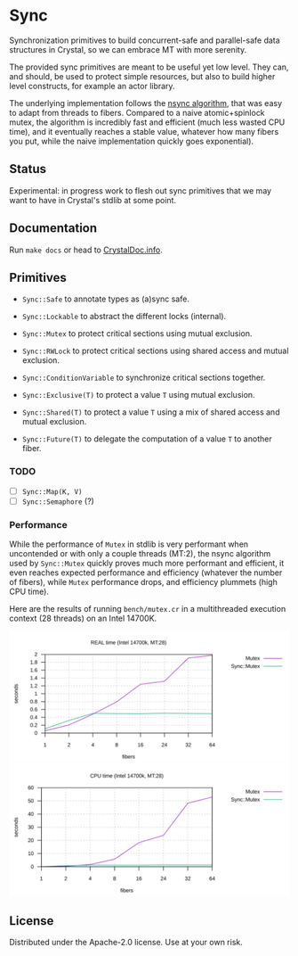 # Sync

Synchronization primitives to build concurrent-safe and parallel-safe data
structures in Crystal, so we can embrace MT with more serenity.

The provided sync primitives are meant to be useful yet low level. They can, and
should, be used to protect simple resources, but also to build higher level
constructs, for example an actor library.

The underlying implementation follows the [nsync
algorithm](https://github.com/google/nsync), that was easy to adapt from threads
to fibers. Compared to a naive atomic+spinlock mutex, the algorithm is
incredibly fast and efficient (much less wasted CPU time), and it eventually
reaches a stable value, whatever how many fibers you put, while the naive
implementation quickly goes exponential).

## Status

Experimental: in progress work to flesh out sync primitives that we may want to
have in Crystal's stdlib at some point.

## Documentation

Run `make docs` or head to
[CrystalDoc.info](https://crystaldoc.info/github/ysbaddaden/sync/).

## Primitives

- `Sync::Safe` to annotate types as (a)sync safe.
- `Sync::Lockable` to abstract the different locks (internal).

- `Sync::Mutex` to protect critical sections using mutual exclusion.
- `Sync::RWLock` to protect critical sections using shared access and mutual
  exclusion.
- `Sync::ConditionVariable` to synchronize critical sections together.

- `Sync::Exclusive(T)` to protect a value `T` using mutual exclusion.
- `Sync::Shared(T)` to protect a value `T` using a mix of shared access and
  mutual exclusion.
- `Sync::Future(T)` to delegate the computation of a value `T` to another fiber.

### TODO

- [ ] `Sync::Map(K, V)`
- [ ] `Sync::Semaphore` (?)

### Performance

While the performance of `Mutex` in stdlib is very performant when uncontended
or with only a couple threads (MT:2), the nsync algorithm used by `Sync::Mutex`
quickly proves much more performant and efficient, it even reaches expected
performance and efficiency (whatever the number of fibers), while  `Mutex`
performance drops, and efficiency plummets (high CPU time).

Here are the results of running `bench/mutex.cr` in a multithreaded execution
context (28 threads) on an Intel 14700K.

<img src="mutex_real.svg">
<img src="mutex_cpu.svg">

## License

Distributed under the Apache-2.0 license. Use at your own risk.
